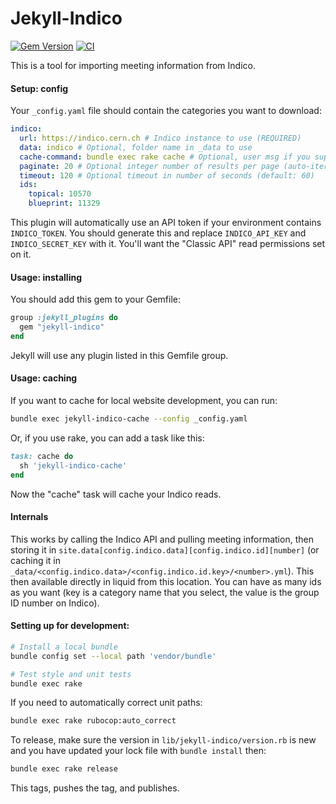 # Jekyll-Indico

[![Gem Version](https://badge.fury.io/rb/jekyll-indico.svg)](https://badge.fury.io/rb/jekyll-indico)
[![CI](https://github.com/iris-hep/jekyll-indico/workflows/CI/badge.svg)](https://github.com/iris-hep/jekyll-indico/actions?query=workflow%3ACI)

This is a tool for importing meeting information from Indico.

#### Setup: config

Your `_config.yaml` file should contain the categories you want to download:

```yaml
indico:
  url: https://indico.cern.ch # Indico instance to use (REQUIRED)
  data: indico # Optional, folder name in _data to use
  cache-command: bundle exec rake cache # Optional, user msg if you support it
  paginate: 20 # Optional integer number of results per page (auto-iterates over all pages)
  timeout: 120 # Optional timeout in number of seconds (default: 60)
  ids:
    topical: 10570
    blueprint: 11329
```

This plugin will automatically use an API token if your environment contains
`INDICO_TOKEN`. You should generate this and replace `INDICO_API_KEY` and
`INDICO_SECRET_KEY` with it. You'll want the "Classic API" read permissions set
on it.

#### Usage: installing


You should add this gem to your Gemfile:

```ruby
group :jekyll_plugins do
  gem "jekyll-indico"
end
```

Jekyll will use any plugin listed in this Gemfile group.

#### Usage: caching

If you want to cache for local website development, you can run:

```bash
bundle exec jekyll-indico-cache --config _config.yaml
```

Or, if you use rake, you can add a task like this:

```ruby
task: cache do
  sh 'jekyll-indico-cache'
end
```

Now the "cache" task will cache your Indico reads.


#### Internals

This works by calling the Indico API and pulling meeting information, then
storing it in `site.data[config.indico.data][config.indico.id][number]` (or
caching it in
`_data/<config.indico.data>/<config.indico.id.key>/<number>.yml`). This then
available directly in liquid from this location. You can have as many ids as
you want (key is a category name that you select, the value is the group ID
number on Indico).

#### Setting up for development:


```bash
# Install a local bundle
bundle config set --local path 'vendor/bundle'

# Test style and unit tests
bundle exec rake
```

If you need to automatically correct unit paths:

```bash
bundle exec rake rubocop:auto_correct
```

To release, make sure the version in `lib/jekyll-indico/version.rb` is new and
you have updated your lock file with `bundle install` then:

```bash
bundle exec rake release
```

This tags, pushes the tag, and publishes.
